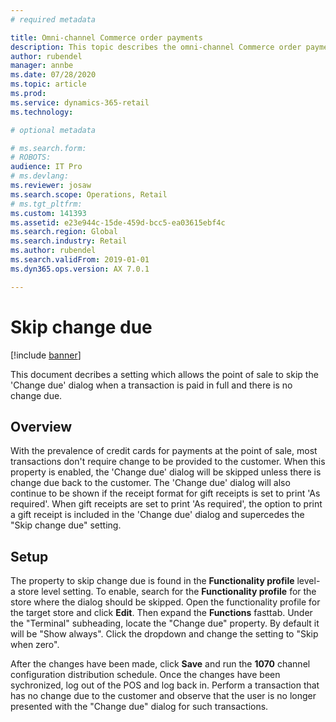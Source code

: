 ```yaml
---
# required metadata

title: Omni-channel Commerce order payments
description: This topic describes the omni-channel Commerce order payments feature in Microsoft Dynamics 365 Commerce.
author: rubendel
manager: annbe
ms.date: 07/28/2020
ms.topic: article
ms.prod: 
ms.service: dynamics-365-retail
ms.technology: 

# optional metadata

# ms.search.form: 
# ROBOTS: 
audience: IT Pro
# ms.devlang: 
ms.reviewer: josaw
ms.search.scope: Operations, Retail
# ms.tgt_pltfrm: 
ms.custom: 141393
ms.assetid: e23e944c-15de-459d-bcc5-ea03615ebf4c
ms.search.region: Global
ms.search.industry: Retail
ms.author: rubendel
ms.search.validFrom: 2019-01-01
ms.dyn365.ops.version: AX 7.0.1

---
```


# Skip change due

[!include [banner](../includes/banner.md)]

This document decribes a setting which allows the point of sale to skip the 'Change due' dialog when a transaction is paid in full and there is no change due.

## Overview

With the prevalence of credit cards for payments at the point of sale, most transactions don't require change to be provided to the customer. When this property is enabled, the 'Change due' dialog will be skipped unless there is change due back to the customer. The 'Change due' dialog will also continue to be shown if the receipt format for gift receipts is set to print 'As required'. When gift receipts are set to print 'As required', the option to print a gift receipt is included in the 'Change due' dialog and supercedes the "Skip change due" setting.

## Setup 

The property to skip change due is found in the **Functionality profile** level- a store level setting. To enable, search for the **Functionality profile** for the store where the dialog should be skipped. Open the functionality profile for the target store and click **Edit**. Then expand the **Functions** fasttab. Under the "Terminal" subheading, locate the "Change due" property. By default it will be "Show always". Click the dropdown and change the setting to "Skip when zero". 

After the changes have been made, click **Save** and run the **1070** channel configuration distribution schedule. Once the changes have been sychronized, log out of the POS and log back in. Perform a transaction that has no change due to the customer and observe that the user is no longer presented with the "Change due" dialog for such transactions.  
